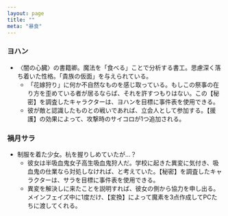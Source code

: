 ```yaml
---
layout: page
title: ""
meta: "暴食"
---
```


### ヨハン
- 〈闇の心臓〉の書籍卿。魔法を「食べる」ことで分析する書工。思慮深く落ち着いた性格。「貴族の仮面」を与えられている。
	- 「花嫁狩り」に何か不自然なものを感じ取っている。もしこの祭事の在り方を歪めている者が居るならば、それを許すつもりはない。この【秘密】を調査したキャラクターは、ヨハンを目標に事件表を使用できる。
	- 彼が敵と認識したものとの戦いであれば、立会人として参加する。【援護】の効果によって、攻撃時のサイコロが1つ追加される。

### 禍月サラ
- 制服を着た少女。杭を握りしめていたが…？
	- 彼女は半吸血鬼女子高生吸血鬼狩人だ。学校に起きた異変に気付き、吸血鬼の仕業なら対処しなければ、と考えていた。【秘密】を調査したキャラクターは、サラを目標に事件表を使用できる。
	- 異変を解決しに来たことを説明すれば、彼女の側から協力を申し出る。メインフェイズ中に1度だけ、【変換】によって魔素を3点作成してPCたちに渡してくれる。

### 
